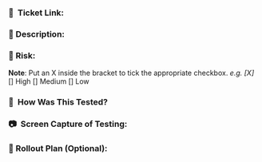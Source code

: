 <!-- JIRA Ticket Link -->

### 🔗  Ticket Link:

 <!-- Technical description of the changes you’ve made -->
 
### 📝  Description:

<!-- Impact of the code changes you've made -->

### 🚨  Risk: 
**Note**: Put an X inside the bracket to tick the appropriate checkbox. _e.g. [X]_
[] High
[] Medium
[] Low

<!-- Steps you did to test the ticket. This is for your reviewer, for them to understand the video or photos you’ll be inserting below -->

### 📑  How Was This Tested? 

<!-- Video or photos on how you were able to validate that the items you added are working as intended -->

### 📷  Screen Capture of Testing: 

<!-- Steps needed to be done or accomplished before merging this code test -->

### 🚀  Rollout Plan (Optional): 
